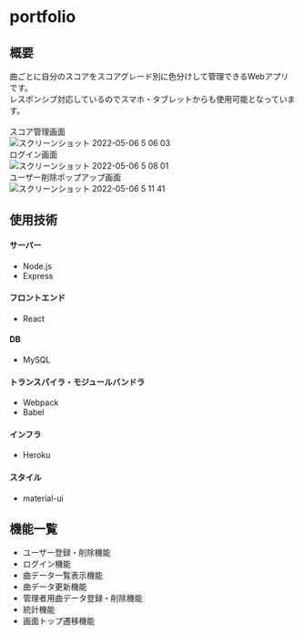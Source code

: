 # portfolio
## 概要
曲ごとに自分のスコアをスコアグレード別に色分けして管理できるWebアプリです。<br>
レスポンシブ対応しているのでスマホ・タブレットからも使用可能となっています。<br>
<br>
スコア管理画面<br>
![スクリーンショット 2022-05-06 5 06 03](https://user-images.githubusercontent.com/93760531/167021313-d01f106a-409c-486c-afe3-d111f8493685.png)
<br>
ログイン画面<br>
![スクリーンショット 2022-05-06 5 08 01](https://user-images.githubusercontent.com/93760531/167021329-7bf145b8-92b7-45f2-a1e5-e82aa64a7e8f.png)
<br>
ユーザー削除ポップアップ画面<br>
![スクリーンショット 2022-05-06 5 11 41](https://user-images.githubusercontent.com/93760531/167021342-6120fc2b-a0a4-4881-adcb-38ff62e6758f.png)


## 使用技術
#### サーバー
- Node.js
- Express
#### フロントエンド
- React
#### DB
- MySQL
#### トランスパイラ・モジュールバンドラ
- Webpack
- Babel
#### インフラ
- Heroku
#### スタイル
- material-ui



## 機能一覧
- ユーザー登録・削除機能
- ログイン機能
- 曲データ一覧表示機能
- 曲データ更新機能
- 管理者用曲データ登録・削除機能
- 統計機能
- 画面トップ遷移機能

